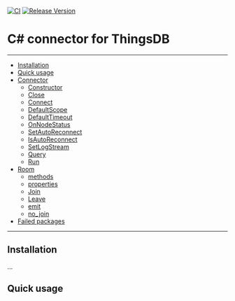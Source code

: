 [![CI](https://github.com/thingsdb/ThingsDB-CSharp/workflows/CI/badge.svg)](https://github.com/thingsdb/ThingsDB-CSharp/actions)
[![Release Version](https://img.shields.io/github/release/thingsdb/ThingsDB-CSharp)](https://github.com/thingsdb/ThingsDB-CSharp/releases)

# C# connector for ThingsDB

---------------------------------------

  * [Installation](#installation)
  * [Quick usage](#quick-usage)
  * [Connector](#connector)
    * [Constructor](#constructor)
    * [Close](#close)
    * [Connect](#connect)
    * [DefaultScope](#default-scope)
    * [DefaultTimeout](#default-timeout)
    * [OnNodeStatus](#on-node-status)
    * [SetAutoReconnect](#set-auto-reconnect)
    * [IsAutoReconnect](#is-autoreconnect)
    * [SetLogStream](#set-log-stream)
    * [Query](#query)
    * [Run](#run)
  * [Room](#room)
    * [methods](#room-methods)
    * [properties](#room-properties)
    * [Join](#join)
    * [Leave](#leave)
    * [emit](#emit)
    * [no_join](#no_join)
  * [Failed packages](#failed-packages)
---------------------------------------

## Installation

...

## Quick usage

```c#

```

